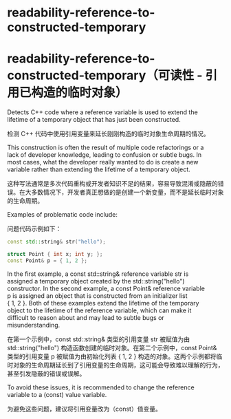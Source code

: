 # readability-reference-to-constructed-temporary

# readability-reference-to-constructed-temporary（可读性 - 引用已构造的临时对象）

Detects C++ code where a reference variable is used to extend the  
lifetime of a temporary object that has just been constructed.

检测 C++ 代码中使用引用变量来延长刚刚构造的临时对象生命周期的情况。

This construction is often the result of multiple code refactorings or a  
lack of developer knowledge, leading to confusion or subtle bugs. In  
most cases, what the developer really wanted to do is create a new  
variable rather than extending the lifetime of a temporary object.

这种写法通常是多次代码重构或开发者知识不足的结果，容易导致混淆或隐蔽的错误。在大多数情况下，开发者真正想做的是创建一个新变量，而不是延长临时对象的生命周期。

Examples of problematic code include:

问题代码示例如下：

```c++
const std::string& str("hello");

struct Point { int x; int y; };
const Point& p = { 1, 2 };
```

In the first example, a const std::string& reference variable str is  
assigned a temporary object created by the std::string("hello")  
constructor. In the second example, a const Point& reference variable  
p is assigned an object that is constructed from an initializer list  
{ 1, 2 }. Both of these examples extend the lifetime of the temporary  
object to the lifetime of the reference variable, which can make it  
difficult to reason about and may lead to subtle bugs or  
misunderstanding.

在第一个示例中，const std::string& 类型的引用变量 str 被赋值为由 std::string("hello") 构造函数创建的临时对象。在第二个示例中，const Point& 类型的引用变量 p 被赋值为由初始化列表 { 1, 2 } 构造的对象。这两个示例都将临时对象的生命周期延长到了引用变量的生命周期，这可能会导致难以理解的行为，甚至引发隐蔽的错误或误解。

To avoid these issues, it is recommended to change the reference  
variable to a (const) value variable.

为避免这些问题，建议将引用变量改为（const）值变量。
